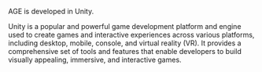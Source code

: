 AGE is developed in Unity.

Unity is a popular and powerful game development platform and engine used to create games and interactive experiences across various platforms, including desktop, mobile, console, and virtual reality (VR). It provides a comprehensive set of tools and features that enable developers to build visually appealing, immersive, and interactive games.
